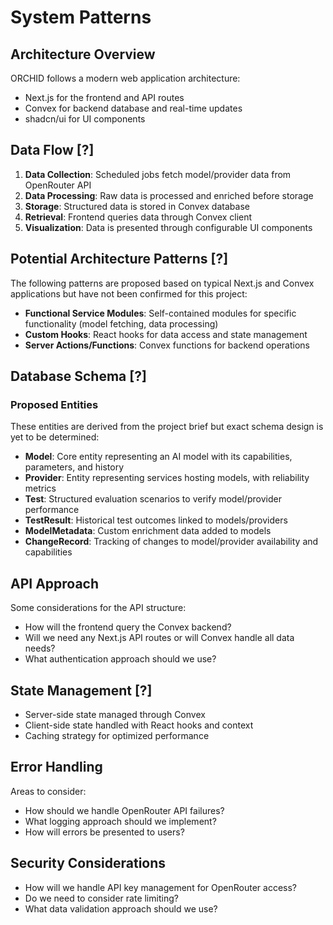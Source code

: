 # System Patterns

## Architecture Overview

ORCHID follows a modern web application architecture:

- Next.js for the frontend and API routes
- Convex for backend database and real-time updates
- shadcn/ui for UI components

## Data Flow [?]

1. **Data Collection**: Scheduled jobs fetch model/provider data from OpenRouter API
2. **Data Processing**: Raw data is processed and enriched before storage
3. **Storage**: Structured data is stored in Convex database
4. **Retrieval**: Frontend queries data through Convex client
5. **Visualization**: Data is presented through configurable UI components

## Potential Architecture Patterns [?]

The following patterns are proposed based on typical Next.js and Convex applications but have not been confirmed for this project:

- **Functional Service Modules**: Self-contained modules for specific functionality (model fetching, data processing)
- **Custom Hooks**: React hooks for data access and state management
- **Server Actions/Functions**: Convex functions for backend operations

## Database Schema [?]

### Proposed Entities

These entities are derived from the project brief but exact schema design is yet to be determined:

- **Model**: Core entity representing an AI model with its capabilities, parameters, and history
- **Provider**: Entity representing services hosting models, with reliability metrics
- **Test**: Structured evaluation scenarios to verify model/provider performance
- **TestResult**: Historical test outcomes linked to models/providers
- **ModelMetadata**: Custom enrichment data added to models
- **ChangeRecord**: Tracking of changes to model/provider availability and capabilities

## API Approach

Some considerations for the API structure:

- How will the frontend query the Convex backend?
- Will we need any Next.js API routes or will Convex handle all data needs?
- What authentication approach should we use?

## State Management [?]

- Server-side state managed through Convex
- Client-side state handled with React hooks and context
- Caching strategy for optimized performance

## Error Handling

Areas to consider:

- How should we handle OpenRouter API failures?
- What logging approach should we implement?
- How will errors be presented to users?

## Security Considerations

- How will we handle API key management for OpenRouter access?
- Do we need to consider rate limiting?
- What data validation approach should we use?
